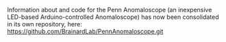 
Information about and code for the Penn Anomaloscope (an inexpensive LED-based Arduino-controlled Anomaloscope) has now been consolidated in its own repository, here: https://github.com/BrainardLab/PennAnomaloscope.git
